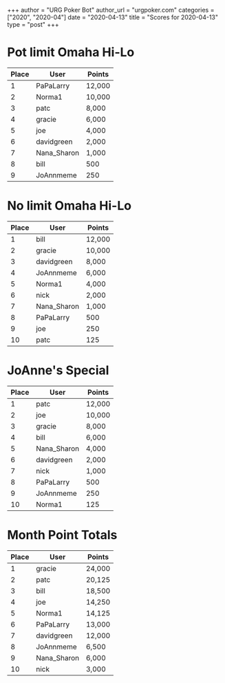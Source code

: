 +++
author = "URG Poker Bot"
author_url = "urgpoker.com"
categories = ["2020", "2020-04"]
date = "2020-04-13"
title = "Scores for 2020-04-13"
type = "post"
+++
# Pot limit Omaha Hi-Lo

| Place | User | Points |
|-------|------|--------|
| 1 | PaPaLarry | 12,000 |
| 2 | Norma1 | 10,000 |
| 3 | patc | 8,000 |
| 4 | gracie | 6,000 |
| 5 | joe | 4,000 |
| 6 | davidgreen | 2,000 |
| 7 | Nana_Sharon | 1,000 |
| 8 | bill | 500 |
| 9 | JoAnnmeme | 250 |

# No limit Omaha Hi-Lo

| Place | User | Points |
|-------|------|--------|
| 1 | bill | 12,000 |
| 2 | gracie | 10,000 |
| 3 | davidgreen | 8,000 |
| 4 | JoAnnmeme | 6,000 |
| 5 | Norma1 | 4,000 |
| 6 | nick | 2,000 |
| 7 | Nana_Sharon | 1,000 |
| 8 | PaPaLarry | 500 |
| 9 | joe | 250 |
| 10 | patc | 125 |

# JoAnne's Special

| Place | User | Points |
|-------|------|--------|
| 1 | patc | 12,000 |
| 2 | joe | 10,000 |
| 3 | gracie | 8,000 |
| 4 | bill | 6,000 |
| 5 | Nana_Sharon | 4,000 |
| 6 | davidgreen | 2,000 |
| 7 | nick | 1,000 |
| 8 | PaPaLarry | 500 |
| 9 | JoAnnmeme | 250 |
| 10 | Norma1 | 125 |

# Month Point Totals

| Place | User | Points |
|-------|------|--------|
| 1 | gracie | 24,000 |
| 2 | patc | 20,125 |
| 3 | bill | 18,500 |
| 4 | joe | 14,250 |
| 5 | Norma1 | 14,125 |
| 6 | PaPaLarry | 13,000 |
| 7 | davidgreen | 12,000 |
| 8 | JoAnnmeme | 6,500 |
| 9 | Nana_Sharon | 6,000 |
| 10 | nick | 3,000 |
